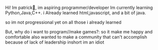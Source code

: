 Hi! Im patrick🤔, im aspiring programmer/developer
Im currently learning Python,Java,C++.
i Already learned html,javascript, and a bit of java.

so im not progressional yet on all those i already learned


But, why do i want to program//make games?:
so it make me happy and comfortable also wanted to make a community that 
can't accomplish because of lack of leadership inshort im an idiot
